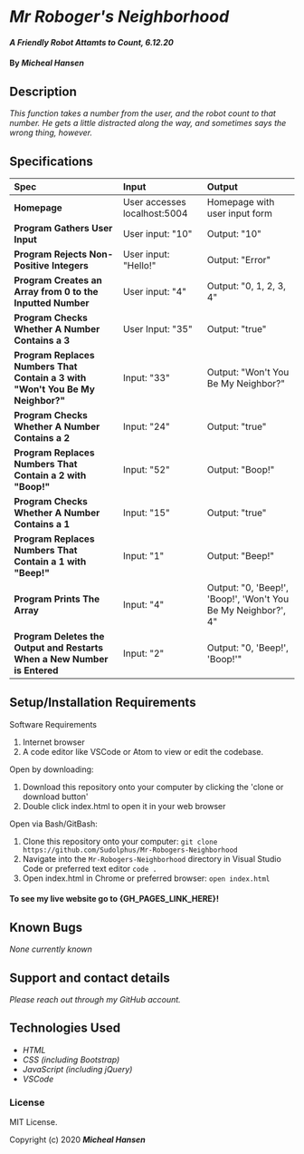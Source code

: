 # _Mr Roboger's Neighborhood_

#### _A Friendly Robot Attamts to Count, 6.12.20_

#### By _**Micheal Hansen**_

## Description

_This function takes a number from the user, and the robot count to that number. He gets a little distracted along the way, and sometimes says the wrong thing, however._

## Specifications

| Spec | Input | Output |
| :-------------     | :------------- | :------------- |
| **Homepage** | User accesses localhost:5004 | Homepage with user input form |
| **Program Gathers User Input** | User input: "10" | Output: "10" |
| **Program Rejects Non-Positive Integers** | User input: "Hello!" | Output: "Error" |
| **Program Creates an Array from 0 to the Inputted Number** | User input: "4" | Output: "0, 1, 2, 3, 4" |
| **Program Checks Whether A Number Contains a 3**| User Input: "35" | Output: "true" |
| **Program Replaces Numbers That Contain a 3 with "Won't You Be My Neighbor?"**| Input: "33" | Output: "Won't You Be My Neighbor?" |
| **Program Checks Whether A Number Contains a 2**| Input: "24" | Output: "true" |
| **Program Replaces Numbers That Contain a 2 with "Boop!"**| Input: "52" | Output: "Boop!" |
| **Program Checks Whether A Number Contains a 1**| Input: "15" | Output: "true" |
| **Program Replaces Numbers That Contain a 1 with "Beep!"**| Input: "1" | Output: "Beep!" |
| **Program Prints The Array**| Input: "4" | Output: "0, 'Beep!', 'Boop!', 'Won't You Be My Neighbor?', 4" |
| **Program Deletes the Output and Restarts When a New Number is Entered**| Input: "2" | Output: "0, 'Beep!', 'Boop!'" |

## Setup/Installation Requirements

Software Requirements
1. Internet browser
2. A code editor like VSCode or Atom to view or edit the codebase.

Open by downloading:
1. Download this repository onto your computer by clicking the 'clone or download button'
2. Double click index.html to open it in your web browser

Open via Bash/GitBash:
1. Clone this repository onto your computer:
`git clone https://github.com/Sudolphus/Mr-Robogers-Neighborhood`
2. Navigate into the `Mr-Robogers-Neighborhood` directory in Visual Studio Code or preferred text editor
`code .`
3. Open index.html in Chrome or preferred browser:
`open index.html`

#### To see my live website go to {GH_PAGES_LINK_HERE}!


## Known Bugs

_None currently known_

## Support and contact details

_Please reach out through my GitHub account._

## Technologies Used

* _HTML_
* _CSS (including Bootstrap)_
* _JavaScript (including jQuery)_
* _VSCode_

### License

MIT License.

Copyright (c) 2020 **_Micheal Hansen_**
